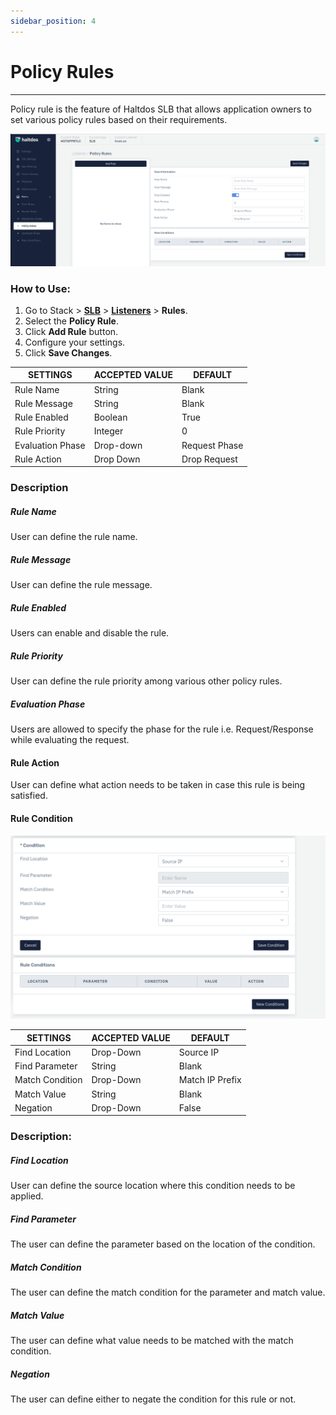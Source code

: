```yaml
---
sidebar_position: 4
---
```


# Policy Rules

---

Policy rule is the feature of Haltdos SLB that allows application owners to set various policy rules based on their  requirements. 

![Policy rule](/img/adc/v7/docs/policyrule.png)

### How to Use:

1. Go to Stack > [**SLB**](/enterprise/adc) > [**Listeners**](../listeners.md) > **Rules**.
2. Select the **Policy Rule**.
3. Click **Add Rule** button.
4. Configure your settings. 
5. Click **Save Changes**.

| SETTINGS      | ACCEPTED VALUE | DEFAULT      |
|---------------|----------------|--------------|
| Rule Name     | String         | Blank        |
| Rule Message  | String         | Blank        |
| Rule Enabled  | Boolean        | True         |
| Rule Priority | Integer        | 0            |
| Evaluation Phase | Drop-down        | Request Phase            |
| Rule Action   | Drop Down      | Drop Request |

### Description

##### **Rule Name**

User can define the rule name.

##### **Rule Message**

User can define the rule message.

##### **Rule Enabled**

Users can enable and disable the rule.

##### **Rule Priority**

User can define the rule priority among various other policy rules.

##### **Evaluation Phase**

Users are allowed to specify the phase for the rule i.e. Request/Response while evaluating the request.

#### Rule Action

User can define what action needs to be taken in case this rule is being satisfied.

#### **Rule Condition**

![Policy rule2](/img/adc/v7/docs/policyrule1.png)

| SETTINGS        | ACCEPTED VALUE | DEFAULT   |
|-----------------|----------------|-----------|
| Find Location   | Drop-Down      | Source IP |
| Find Parameter  | String         | Blank     |
| Match Condition | Drop-Down      | Match IP Prefix  |
| Match Value     | String         | Blank     |
| Negation        | Drop-Down      | False      |

### **Description**:

##### **Find Location**

User can define the source location where this condition needs to be applied.

##### Find Parameter

The user can define the parameter based on the location of the condition.

##### Match Condition

The user can define the match condition for the parameter and match value.

##### Match Value

The user can define what value needs to be matched with the match condition.

##### Negation

The user can define either to negate the condition for this rule or not.